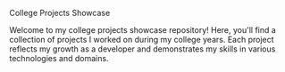 College Projects Showcase


Welcome to my college projects showcase repository! Here, you'll find a collection of projects I worked on during my college years. Each project reflects my growth as a developer and demonstrates my skills in various technologies and domains.

